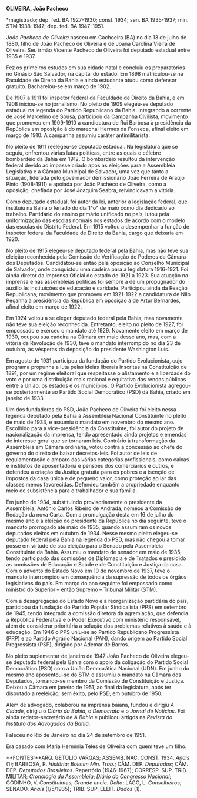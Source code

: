 **OLIVEIRA, João Pacheco**

\*magistrado; dep. fed. BA 1927-1930; const. 1934; sen. BA 1935-1937;
min. STM 1938-1947; dep. fed. BA 1947-1951.

*João Pacheco de Oliveira* nasceu em Cachoeira (BA) no dia 13 de julho
de 1880, filho de João Pacheco de Oliveira e de Joana Carolina Vieira de
Oliveira. Seu irmão Vicente Pacheco de Oliveira foi deputado estadual
entre 1935 e 1937.

Fez os primeiros estudos em sua cidade natal e concluiu os preparatórios
no Ginásio São Salvador, na capital do estado. Em 1898 matriculou-se na
Faculdade de Direito da Bahia e ainda estudante atuou como defensor
gratuito. Bacharelou-se em março de 1902.

De 1907 a 1911 foi inspetor federal da Faculdade de Direito da Bahia, e
em 1908 iniciou-se no jornalismo. No pleito de 1909 elegeu-se deputado
estadual na legenda do Partido Republicano da Bahia. Integrando a
corrente de José Marcelino de Sousa, participou da Campanha Civilista,
movimento que promoveu em 1909-1910 a candidatura de Rui Barbosa à
presidência da República em oposição à do marechal Hermes da Fonseca,
afinal eleito em março de 1910. A campanha assumiu caráter
antimilitarista.

No pleito de 1911 reelegeu-se deputado estadual. Na legislatura que se
seguiu, enfrentou várias lutas políticas, entre as quais o célebre
bombardeio da Bahia em 1912. O bombardeio resultou da intervenção
federal devido ao impasse criado após as eleições para a Assembleia
Legislativa e a Câmara Municipal de Salvador, uma vez que tanto a
situação, liderada pelo governador demissionário João Ferreira de Araújo
Pinto (1908-1911) e apoiada por João Pacheco de Oliveira, como a
oposição, chefiada por José Joaquim Seabra, reivindicavam a vitória.

Como deputado estadual, foi autor da lei, anterior à legislação federal,
que instituiu na Bahia o feriado do dia 1^o^ de maio como dia dedicado
ao trabalho. Partidário do ensino primário unificado no país, lutou pela
uniformização das escolas normais nos estados de acordo com o modelo das
escolas do Distrito Federal. Em 1915 voltou a desempenhar a função de
inspetor federal da Faculdade de Direito da Bahia, cargo que deixaria em
1920.

No pleito de 1915 elegeu-se deputado federal pela Bahia, mas não teve
sua eleição reconhecida pela Comissão de Verificação de Poderes da
Câmara dos Deputados. Candidatou-se então pela oposição ao Conselho
Municipal de Salvador, onde conquistou uma cadeira para a legislatura
1916-1921. Foi ainda diretor da Imprensa Oficial do estado de 1921 a
1923. Sua atuação na imprensa e nas assembleias políticas foi sempre a
de um propugnador do auxílio às instituições de educação e caridade.
Participou ainda da Reação Republicana, movimento que promoveu em
1921-1922 a candidatura de Nilo Peçanha à presidência da República em
oposição à de Artur Bernardes, afinal eleito em março de 1922.

Em 1924 voltou a se eleger deputado federal pela Bahia, mas novamente
não teve sua eleição reconhecida. Entretanto, eleito no pleito de 1927,
foi empossado e exerceu o mandato até 1929. Novamente eleito em março de
1930, ocupou sua cadeira na Câmara em maio desse ano, mas, com a vitória
da Revolução de 1930, teve o mandato interrompido no dia 23 de outubro,
às vésperas da deposição do presidente Washington Luís.

Em agosto de 1931 participou da fundação do Partido Evolucionista, cujo
programa propunha a luta pelas ideias liberais inscritas na Constituição
de 1891, por um regime eleitoral que respeitasse o alistamento e a
liberdade do voto e por uma distribuição mais racional e equitativa das
rendas públicas entre a União, os estados e os municípios. O Partido
Evolucionista agregou-se posteriormente ao Partido Social Democrático
(PSD) da Bahia, criado em janeiro de 1933.

Um dos fundadores do PSD, João Pacheco de Oliveira foi eleito nessa
legenda deputado pela Bahia à Assembleia Nacional Constituinte no pleito
de maio de 1933, e assumiu o mandato em novembro do mesmo ano. Escolhido
para a vice-presidência da Constituinte, foi autor do projeto de
nacionalização da imprensa, tendo apresentado ainda projetos e emendas
de interesse geral que se tornaram leis. Contrário à transformação da
Assembleia em Câmara ordinária, votou contra a concessão ao chefe do
governo do direito de baixar decretos-leis. Foi autor de leis de
regulamentação e amparo das várias categorias profissionais, como caixas
e institutos de aposentadoria e pensões dos comerciários e outros, e
defendeu a criação da Justiça gratuita para os pobres e a isenção de
impostos da casa única e de pequeno valor, como proteção ao lar das
classes menos favorecidas. Defendeu também a propriedade enquanto meio
de subsistência para o trabalhador e sua família.

Em junho de 1934, substituindo provisoriamente o presidente da
Assembleia, Antônio Carlos Ribeiro de Andrada, nomeou a Comissão de
Redação da nova Carta. Com a promulgação desta em 16 de julho do mesmo
ano e a eleição do presidente da República no dia seguinte, teve o
mandato prorrogado até maio de 1935, quando assumiram os novos deputados
eleitos em outubro de 1934. Nesse mesmo pleito elegeu-se deputado
federal pela Bahia na legenda do PSD, mas não chegou a tomar posse em
virtude de sua eleição para o Senado pela Assembleia Constituinte da
Bahia. Assumiu o mandato de senador em maio de 1935, tendo participado
das comissões de Diplomacia e de Tratados e presidido as comissões de
Educação e Saúde e de Constituição e Justiça da casa. Com o advento do
Estado Novo em 10 de novembro de 1937, teve o mandato interrompido em
consequência da supressão de todos os órgãos legislativos do país. Em
março do ano seguinte foi empossado como ministro do Superior – então
Supremo – Tribunal Militar (STM).

Com a desagregação do Estado Novo e a reorganização partidária do país,
participou da fundação do Partido Popular Sindicalista (PPS) em setembro
de 1945, tendo integrado a comissão diretora da agremiação, que defendia
a República Federativa e o Poder Executivo com ministério responsável,
além de considerar prioritária a solução dos problemas relativos à saúde
e à educação. Em 1946 o PPS uniu-se ao Partido Republicano Progressista
(PRP) e ao Partido Agrário Nacional (PAN), dando origem ao Partido
Social Progressista (PSP), dirigido por Ademar de Barros.

No pleito suplementar de janeiro de 1947 João Pacheco de Oliveira
elegeu-se deputado federal pela Bahia com o apoio da coligação do
Partido Social Democrático (PSD) com a União Democrática Nacional (UDN).
Em junho do mesmo ano aposentou-se do STM e assumiu o mandato na Câmara
dos Deputados, tornando-se membro da Comissão de Constituição e Justiça.
Deixou a Câmara em janeiro de 1951, ao final da legislatura, após ter
disputado a reeleição, sem êxito, pelo PSD, em outubro de 1950.

Além de advogado, colaborou na imprensa baiana, fundou e dirigiu *A
Cidade*, dirigiu o *Diário da Bahia*, o *Democrata* e o *Jornal de
Notícias*. Foi ainda redator-secretário de *A Bahia* e publicou artigos
na *Revista do Instituto dos Advogados da Bahia*.

Faleceu no Rio de Janeiro no dia 24 de setembro de 1951.

Era casado com Maria Hermínia Teles de Oliveira com quem teve um filho.

**FONTES:**ARQ. GETÚLIO VARGAS; ASSEMB. NAC. CONST. 1934. *Anais* (1);
BARBOSA, R. *História*; *Boletim Min. Trab*.; CÂM. DEP. *Deputados*;
CÂM. DEP. *Deputados Brasileiros*. Repertório (1946-1967); CORRESP. SUP.
TRIB. MILITAR; *Cronologia da Assembleia*; *Diário do Congresso
Nacional*; GODINHO, V. *Constituintes*; *Grande encic. Delta*; LAGO, L.
*Conselheiros*; SENADO. *Anais* (1/5/1935); TRIB. SUP. ELEIT. *Dados*
(1).
